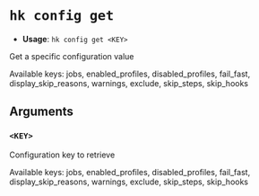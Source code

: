 # `hk config get`

- **Usage**: `hk config get <KEY>`

Get a specific configuration value

Available keys: jobs, enabled_profiles, disabled_profiles, fail_fast, display_skip_reasons, warnings, exclude, skip_steps, skip_hooks

## Arguments

### `<KEY>`

Configuration key to retrieve

Available keys: jobs, enabled_profiles, disabled_profiles, fail_fast, display_skip_reasons, warnings, exclude, skip_steps, skip_hooks

